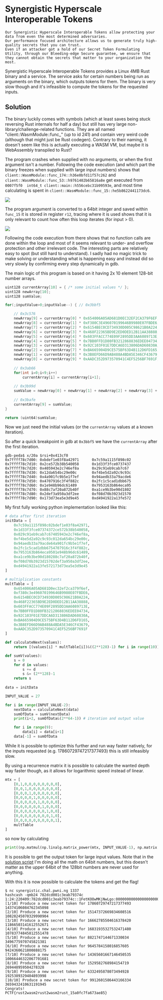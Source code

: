 # Synergistic Hyperscale Interoperable Tokens

    Our Synergistic Hyperscale Interoperable Tokens allow protecting your data from even the most determined adversaries.
    Our performance focused architecture allows us to generate truly high-quality secrets that you can trust.
    Even if an attacker got a hold of our Secret Token Formulating Utility, through our Bleeding-edge Secure guarantee, we ensure that they cannot obtain the secrets that matter to your organization the most.

Synergistic Hyperscale Interoperable Tokens provides a Linux 4MB Rust binary and a service. The service asks for certain numbers being run as arguments on the binary, which outputs tokens for them. The binary is very slow though and it's infeasible to compute the tokens for the requested inputs.


## Solution

The binary luckily comes with symbols (which at least saves being stuck reversing Rust internals for half a day) but still has very large non-library/challenge-related functions.
They are all named "client::WasmModule::func_<id>"  (up to id 241) and contain very weird code (although that might just be Rust codegen).
Contrary to their naming, it doesn't seem like this is actually executing a WASM VM, but maybe it is WebAssembly transpiled to Rust?
 
The program crashes when supplied with no arguments, or when the first argument isn't a number.
Following the code execution (and which part the binary freezes when supplied with large input numbers) shows that `client::WasmModule::func_174::h36e0bfd11f57c262` and `client::WasmModule::func_53::h9761402b65816a8e` get executed from `0007f5f0  int64_t client::main::h556cebc31b99593e`, and most time calculating is spent in `client::WasmModule::func_15::he5b8622441173dc6`.


![](img/loopEnd.PNG)

The program argument is converted to a 64bit integer and saved within `func_15` it is stored in register `r12`, tracing where it is used shows that it is only relevant to count how often this loop iterates (for input > 0).

![](img/interesting.PNG)

Following the code execution from there shows that no function calls are done within the loop and most of it seems relevant to under- and overflow protection and other irrelevant code.
The interesting parts are relatively easy to spot (but still hard to understand). I sadly had no magic trick to make solving or understanding what is happening easy and instead did so very slowly by confirming every step dynamically in gdb.


The main logic of this program is based on it having 2x 10 element 128-bit number arrays.

```C
uint128 currentArray[10] = { /* some initial values */ };
uint128 newArray[10];
uint128 sumValue;

for(;inputValue>0;inputValue--) { // 0x3bbf5

    // 0x3c576
    newArray[9] = currentArray[0] * 0x654006A05AD681D0EC32EF2CA379F6EF; // 0x3c7ce
    newArray[8] = currentArray[1] * 0xF380C3E496070199646B9980E07FBDE6; // 0x38c9a 
    newArray[7] = currentArray[2] * 0x6154BEC0CD734930D005C98621B0A224; // 0x38ee1
    newArray[6] = currentArray[3] * 0x468F22365BD9E2ED0DED12B11AA38888; // 0x3910a
    newArray[5] = currentArray[4] * 0x603FFACC774E09F2895DD3AA6089713E; // 0x39359
    newArray[4] = currentArray[5] * 0x7BB0FFD1D80FB3212868836EDEE04734; // 0x395ab
    newArray[3] = currentArray[6] * 0x92C103F01E7DDCA6D313806DAD60830A; // 0x39822
    newArray[2] = currentArray[7] * 0xBA665904D9CE575BF63D4B112D6FD165; // 0x39a9b
    newArray[1] = currentArray[8] * 0x3B8EFD66D9AB488A4BDA5E346CF43679; // 0x39cdd
    newArray[0] = currentArray[9] * 0xAADC352D973570941C4EF5256BF7691F; // 0x39ee3
    
    // 0x3ab66
    for(int i=0;i<9;i++)
        currentArray[i] = currentArray[i+1];
    
    // 0x3b99d 
    sumValue = newArray[0] + newArray[1] + newArray[2] + newArray[3] + newArray[4] + newArray[5] + newArray[6] + newArray[7] + newArray[8] + newArray[9];
    
    // 0x3bafe
    currentArray[9] = sumValue;
}

return (uint64)sumValue;
```

Now we just need the initial values (or the `currentArray` values at a known iteration).

So after a quick breakpoint in gdb at `0x3bbf5` we have the `currentArray` after the first iteration.

```
gdb-peda$ x/20a $rsi+0x413cf0
0x7ffff78c7d00: 0xbdef1e03f8a42971      0x7c59a1115f898c02
0x7ffff78c7d10: 0x2ce572b38b540058      0x1d33f3fce0737437
0x7ffff78c7d20: 0x405943e2c746ef8a      0x29c91eb9cab7c67
0x7ffff78c7d30: 0x12da654bc29e00c       0xf4be5d2a92c9c93c
0x7ffff78c7d40: 0x4a901fc9b5e1f7ef      0x94aedb33a79acde6
0x7ffff78c7d50: 0x4707916c3f4f882c      0x2fc1c5cad1dbb675
0x7ffff78c7d60: 0x1e948b96dc61489       0x7953163b864eca95
0x7ffff78c7d70: 0x88c7af20a872b40f      0xa1ce9b3be90d1802
0x7ffff78c7d80: 0x2def3a950a3df2ee      0xf08d70b3923d1570
0x7ffff78c7d90: 0x173d73ea5e3d9e45      0xd4941922a13fe572
```

My first fully working python implementation looked like this:

```python
# data after first iteration
initData = [
    0x7c59a1115f898c02bdef1e03f8a42971,
    0x1d33f3fce07374372ce572b38b540058,
    0x029c91eb9cab7c67405943e2c746ef8a,
    0xf4be5d2a92c9c93c012da654bc29e00c,
    0x94aedb33a79acde64a901fc9b5e1f7ef,
    0x2fc1c5cad1dbb6754707916c3f4f882c,
    0x7953163b864eca9501e948b96dc61489,
    0xa1ce9b3be90d180288c7af20a872b40f,
    0xf08d70b3923d15702def3a950a3df2ee,
    0xd4941922a13fe572173d73ea5e3d9e45
]

# multiplication constants
multTable = [
    0x654006A05AD681D0ec32ef2ca379f6ef,
    0xf380c3e496070199646B9980E07FBDE6,
    0x6154BEC0CD734930D005C98621B0A224,
    0x468F22365BD9E2ED0DED12B11AA38888,
    0x603FFACC774E09F2895DD3AA6089713E,
    0x7BB0FFD1D80FB3212868836EDEE04734,
    0x92C103F01E7DDCA6D313806DAD60830A,
    0xBA665904D9CE575BF63D4B112D6FD165,
    0x3B8EFD66D9AB488A4BDA5E346CF43679,
    0xAADC352D973570941C4EF5256BF7691F
]

def calculateNext(values):
    return [(values[i] * multTable[i])&((2**128)-1) for i in range(10)][::-1]

def sumV(values):
    s = 0
    for d in values:
        s += d
        s &= (2**128)-1
    return s
    
data = initData

INPUT_VALUE = 27

for i in range(INPUT_VALUE-2):
    nextData = calculateNext(data)
    sumOfData = sumV(nextData)
    print(i+2, sumOfData&(2**64-1)) # iteration and output value

    for i in range(9):
        data[i] = data[i+1]
    data[-1] = sumOfData
```

While it is possible to optimize this further and run way faster natively, for the inputs requested (e.g. 17860729747217377493) this is still infeasibly slow.

By using a recurrence matrix it is possible to calculate the wanted depth way faster though, as it allows for logarithmic speed instead of linear.

```python
mtx = [
    [0,1,0,0,0,0,0,0,0,0],
    [0,0,1,0,0,0,0,0,0,0],
    [0,0,0,1,0,0,0,0,0,0],
    [0,0,0,0,1,0,0,0,0,0],
    [0,0,0,0,0,1,0,0,0,0],
    [0,0,0,0,0,0,1,0,0,0],
    [0,0,0,0,0,0,0,1,0,0],
    [0,0,0,0,0,0,0,0,1,0],
    [0,0,0,0,0,0,0,0,0,1],
    multTable
]
```

so now by calculating

```python
print((np.matmul(np.linalg.matrix_power(mtx, INPUT_VALUE-1), np.matrix.transpose(initData)))[9, 0]&(2**64-1))
```

It is possible to get the output token for large input values.
Note that in the [solution script](solve.py) I'm doing all the math on 64bit numbers, but this doesn't matter as the upper 64bit of the 128bit numbers are never used for anything.

With this it is now possible to calculate the tokens and get the flag!

```
$ nc synergistic.chal.pwni.ng 1337
hashcash -qmb24 782dcd001c3eab79374c
1:24:220409:782dcd001c3eab79374c::1FetKOOwMKjNwLgo:00000000000000000000000000000000000000001fGWv
[1/10] Produce a new secret token for 17860729747217377493
14374106084762345098
[2/10] Produce a new secret token for 15147372669834608516
10828245070329990904
[3/10] Produce a new secret token for 16662785504616378420
11866503141612552671
[4/10] Produce a new secret token for 16831935327532471480
10783774845812551478
[5/10] Produce a new secret token for 8821747144671330034
3496775970745821381
[6/10] Produce a new secret token for 9645784158016857605
9424360621800888175
[7/10] Produce a new secret token for 14365601667146450535
10066446322067701681
[8/10] Produce a new secret token for 1529582768984154719
269448959504278328
[9/10] Produce a new secret token for 6332495878073494928
1925389329404893998
[10/10] Produce a new secret token for 9912601586443166334
3659432410631191945
Congrats!
PCTF{rust2wasm2rust2wasm2rust_15a0fc7fa673ae85}
```